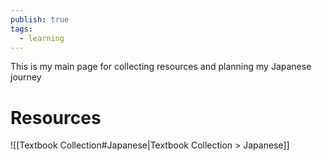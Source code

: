 ```yaml
---
publish: true
tags:
  - learning
---
```


This is my main page for collecting resources and planning my Japanese journey

# Resources

![[Textbook Collection#Japanese|Textbook Collection > Japanese]]